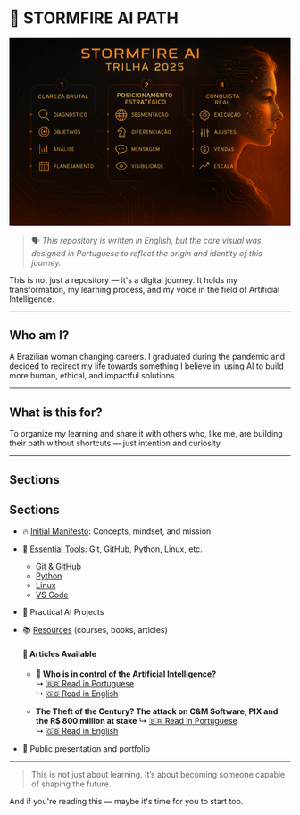 # 🧠 STORMFIRE AI PATH

![Stormfire Banner](stormfire_trilha_2025.png)

> 🗣️ *This repository is written in English, but the core visual was designed in Portuguese to reflect the origin and identity of this journey.*


This is not just a repository — it's a digital journey.
It holds my transformation, my learning process, and my voice in the field of Artificial Intelligence.

---

## Who am I?
A Brazilian woman changing careers. 
I graduated during the pandemic and decided to redirect my life towards something I believe in: using AI to build more human, ethical, and impactful solutions.

---

## What is this for?
To organize my learning and share it with others who, like me, are building their path without shortcuts — just intention and curiosity.

---

## Sections

## Sections

- 🔥 [Initial Manifesto](01_intro/mindset.md): Concepts, mindset, and mission
- 🔧 [Essential Tools](02_tools/tools_overview.md): Git, GitHub, Python, Linux, etc.
  - [Git & GitHub](02_tools/git_github.md)
  - [Python](02_tools/python.md)
  - [Linux](02_tools/linux.md)
  - [VS Code](02_tools/vscode.md)
- 🧠 Practical AI Projects
- 📚 [Resources](04_resources/resources_overview.md) (courses, books, articles)
   #### 📄 Articles Available

   - **🧠 Who is in control of the Artificial Intelligence?**  
     ↳ [🇧🇷 Read in Portuguese](https://github.com/JacianaBraz/stormfire-ai-roadmap/blob/main/04_resources/controle.ai/pt.md)  
     ↳ [🇬🇧 Read in English](https://github.com/JacianaBraz/stormfire-ai-roadmap/blob/main/04_resources/controle.ai/en.md)

   -  **The Theft of the Century? The attack on C&M Software, PIX and the R$ 800 million at stake**
     ↳ [🇧🇷 Read in Portuguese](04_resources/roubo_cm_software/pt.md)  
     ↳ [🇬🇧 Read in English](04_resources/roubo_cm_software/en.md)

- 🧭 Public presentation and portfolio

---

> This is not just about learning.
> It’s about becoming someone capable of shaping the future.

And if you're reading this — maybe it's time for you to start too.
